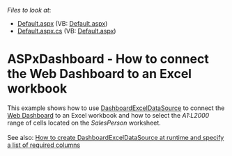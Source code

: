 <!-- default file list -->
*Files to look at*:

* [Default.aspx](./CS/WebDesignerExcelDataSource/Default.aspx) (VB: [Default.aspx](./VB/WebDesignerExcelDataSource/Default.aspx))
* [Default.aspx.cs](./CS/WebDesignerExcelDataSource/Default.aspx.cs) (VB: [Default.aspx](./VB/WebDesignerExcelDataSource/Default.aspx))
<!-- default file list end -->
# ASPxDashboard - How to connect the Web Dashboard to an Excel workbook


This example shows how to use <a href="https://documentation.devexpress.com/#Dashboard/clsDevExpressDashboardCommonDashboardExcelDataSourcetopic">DashboardExcelDataSource</a> to connect the <a href="https://documentation.devexpress.com/#Dashboard/CustomDocument115955">Web Dashboard</a> to an Excel workbook and how to select the <em>A1:L2000</em> range of cells located on the <em>SalesPerson</em> worksheet.<br><br>See also: <a href="https://www.devexpress.com/Support/Center/p/T358204">How to create DashboardExcelDataSource at runtime and specify a list of required columns</a>

<br/>


